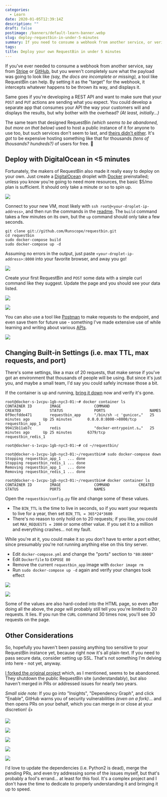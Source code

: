 ```yaml
---
categories:
  - Learn
date: 2020-01-05T12:39:14Z
description: ""
draft: false
postimage: /banners/default-learn-banner.webp
slug: deploy-requestbin-in-under-5-minutes
summary: If you need to consume a webhook from another service, or verify the payload being sent from your own REST API endpoint, RequestBin can help. It intercepts and displays the contents of any call made to it. Here's how to deploy your own instance in just a few minutes.
tags:
title: Deploy your own RequestBin in under 5 minutes
---
```

If you've ever needed to consume a webhook from another service, say from [Stripe](https://stripe.com/docs/webhooks) or [GitHub](https://developer.github.com/webhooks/), but you weren't completely sure what the payload was going to look like _(say, the docs are incomplete or missing),_ a tool like RequestBin can help. By setting it as the "target" for the webhook, it intercepts whatever happens to be thrown its way, and displays it.

Same goes if you're developing a REST API and want to make sure that your `POST` and `PUT` actions are sending what you expect. You could develop a separate app that consumes your API the way your customers will and displays the results, but why bother with the overhead? _(At least, initially...)_

The same team that designed RequestBin _(which seems to be abandoned, but more on that below)_ used to host a public instance of it for anyone to use too, but such services don't seem to last, and [theirs didn't either](https://web.archive.org/web/20210116160324/https://github.com/Runscope/requestbin/commit/8ca17a8ed7f603864329391f4be131c4b3355aaf). It's _got_ to be expensive hosting something like that for thousands _(tens of thousands? hundreds?)_ of users for free. 💸

## Deploy with DigitalOcean in <5 minutes

Fortunately, the makers of RequestBin also made it really easy to deploy on your own. Just create a [DigitalOcean](https://m.do.co/c/448f25462030) droplet with [Docker](https://marketplace.digitalocean.com/apps/docker) preinstalled; unless you know you're going to need more resources, the basic $5/mo plan is sufficient. It should only take a minute or so to spin up.

![](2020-01-03-10_28_35-DigitalOcean---Create-Droplets---Brave.png)

Connect to your new VM, most likely with `ssh root@<your-droplet-ip-address>`, and then run the commands in the [readme](https://github.com/Runscope/requestbin/blob/master/README.md). The `build` command takes a few minutes on its own, but the `up` command should only take a few seconds.

```NONE
git clone git://github.com/Runscope/requestbin.git
cd requestbin
sudo docker-compose build
sudo docker-compose up -d
```

Assuming no errors in the output, just paste `<your-droplet-ip-address>:8000` into your favorite browser, and away you go!

![](2020-01-03-14_47_54-RequestBin---Collect--inspect-and-debug-HTTP-requests-and-webhooks---Brave.png)

Create your first RequestBin and `POST` some data with a simple curl command like they suggest. Update the page and you should see your data listed.

![](2020-01-03-14_59_47-RequestBin---zb6acbzb---Brave.png)

![](2020-01-03-15_02_01-RequestBin---zb6acbzb---Brave.png)

You can also use a tool like [Postman](https://www.getpostman.com/) to make requests to the endpoint, and even save them for future use - something I've made extensive use of while learning and writing about various [APIs](https://grantwinney.com/tags/api/).

![](2020-01-04-21_58_44-RequestBin---11g07061---Brave.png)

## Changing Built-in Settings (i.e. max TTL, max requests, and port)

There's some settings, like a max of 20 requests, that make sense if you've got an environment that thousands of people will be using. But since it's just you, and maybe a small team, I'd say you could safely increase those a bit.

If the container is up and running, [bring it down](https://docs.docker.com/compose/reference/down/) now and verify it's gone.

```NONE
root@docker-s-1vcpu-1gb-nyc3-01:~# docker container ls
CONTAINER ID        IMAGE               COMMAND                  CREATED             STATUS              PORTS                    NAMES
0f9ecfdde471        requestbin_app      "/bin/sh -c 'gunicor…"   25 minutes ago      Up 25 minutes       0.0.0.0:8000->8000/tcp   requestbin_app_1
99415b11ab7c        redis               "docker-entrypoint.s…"   25 minutes ago      Up 25 minutes       6379/tcp                 requestbin_redis_1

root@docker-s-1vcpu-1gb-nyc3-01:~# cd ~/requestbin/

root@docker-s-1vcpu-1gb-nyc3-01:~/requestbin# sudo docker-compose down
Stopping requestbin_app_1   ... done
Stopping requestbin_redis_1 ... done
Removing requestbin_app_1   ... done
Removing requestbin_redis_1 ... done

root@docker-s-1vcpu-1gb-nyc3-01:~/requestbin# docker container ls
CONTAINER ID        IMAGE               COMMAND             CREATED             STATUS              PORTS               NAMES
```

Open the `requestbin/config.py` file and change some of these values.

- The `BIN_TTL` is the time to live in seconds, so if you want your requests to live for a year, then set `BIN_TTL = 365*24*3600`
- There's no reason to only hold on to 20 requests; if you like, you could set `MAX_REQUESTS = 2000` or some other value. If you set it to a million and everything crashes... not my fault.

While you're at it, you could make it so you don't have to enter a port either, since presumably you're not running anything else on this tiny server.

- Edit `docker-compose.yml` and change the "ports" section to `"80:8000"`
- Edit `Dockerfile` to `EXPOSE 80`
- Remove the current `requestbin_app` image with `docker image rm`
- Run `sudo docker-compose up -d` again and verify your changes took effect

![](2020-01-03-15_29_59-root@docker-s-1vcpu-1gb-nyc3-01_--_requestbin.png)

![](2020-01-03-16_03_30-RequestBin---Collect--inspect-and-debug-HTTP-requests-and-webhooks---Brave.png)

Some of the values are also hard-coded into the HTML page, so even after doing all the above, the _page_ will probably still tell you you're limited to 20 requests. It lies. If you run the `CURL` command 30 times now, you'll see 30 requests on the page.

## Other Considerations

So, hopefully you haven't been passing anything too sensitive to your RequestBin instance yet, because right now it's all plain-text. If you need to pass secure data, consider setting up SSL. That's not something I'm delving into here - not yet, anyway.

[I forked the original project](https://github.com/grantwinney/requestbin) which, as I mentioned, seems to be abandoned. They shutdown the public RequestBin site (understandably), but also haven't merged in PRs or addressed issues for nearly two years.

_Small side note:_ If you go into "Insights", "Dependency Graph", and click "Enable", GitHub warns you of security vulnerabilities _(even on a fork)_... and then opens PRs on your behalf, which you can merge in or close at your discretion! 👍

![](2020-01-03-17_45_20-grantwinney_requestbin_-Inspect-HTTP-requests.-Debug-webhooks.-Originally-create.png)

![](2020-01-03-17_45_35-grantwinney_requestbin_-Inspect-HTTP-requests.-Debug-webhooks.-Originally-create.png)

![](2020-01-03-17_45_46-Security-Alerts---grantwinney_requestbin---Brave.png)

![](2020-01-20-11_25_22-.png)

![](2020-01-03-17_46_00-Pull-Requests---grantwinney_requestbin---Brave.png)

I'd love to update the dependencies (i.e. Python2 is dead), merge the pending PRs, and even try addressing some of the issues myself, but that's probably a fool's errand... at least for this fool. It's a complex project and I don't have the time to dedicate to properly understanding it and bringing it up to speed.
